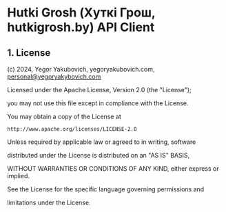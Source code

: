 # Hutki Grosh (Хуткi Грош, hutkigrosh.by) API Client

## 1. License

(c) 2024, Yegor Yakubovich, yegoryakubovich.com, personal@yegoryakybovich.com

Licensed under the Apache License, Version 2.0 (the "License");

you may not use this file except in compliance with the License.

You may obtain a copy of the License at

    http://www.apache.org/licenses/LICENSE-2.0

Unless required by applicable law or agreed to in writing, software

distributed under the License is distributed on an "AS IS" BASIS,

WITHOUT WARRANTIES OR CONDITIONS OF ANY KIND, either express or implied.

See the License for the specific language governing permissions and

limitations under the License.
